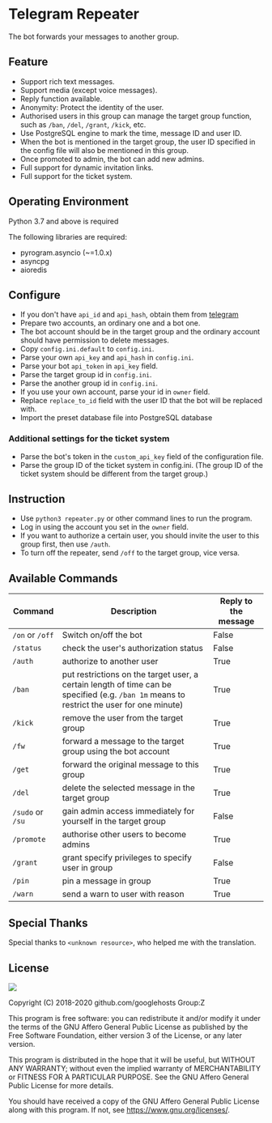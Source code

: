 # Telegram Repeater

The bot forwards your messages to another group.

## Feature

* Support rich text messages.
* Support media (except voice messages).
* Reply function available.
* Anonymity: Protect the identity of the user.
* Authorised users in this group can manage the target group function, such as `/ban`, `/del`, `/grant`, `/kick`, etc.
* Use PostgreSQL engine to mark the time, message ID and user ID.
* When the bot is mentioned in the target group, the user ID specified in the config file will also be mentioned in this group.
* Once promoted to admin, the bot can add new admins. 
* Full support for dynamic invitation links. 
* Full support for the ticket system. 

## Operating Environment

Python 3.7 and above is required

The following libraries are required:

- pyrogram.asyncio (~=1.0.x)
- asyncpg
- aioredis

## Configure

* If you don't have `api_id` and `api_hash`, obtain them from [telegram](https://my.telegram.org/apps)
* Prepare two accounts, an ordinary one and a bot one.
* The bot account should be in the target group and the ordinary account should have permission to delete messages. 
* Copy `config.ini.default` to `config.ini`.
* Parse your own `api_key` and `api_hash` in `config.ini`.
* Parse your bot `api_token` in `api_key` field.
* Parse the target group id in `config.ini`.
* Parse the another group id in `config.ini`.
* If you use your own account, parse your id in `owner` field.
* Replace `replace_to_id` field with the user ID that the bot will be replaced with. 
* Import the preset database file into PostgreSQL database

### Additional settings for the ticket system
* Parse the bot's token in the `custom_api_key` field of the configuration file. 
* Parse the group ID of the ticket system in config.ini. (The group ID of the ticket system should be different from the target group.)

## Instruction

* Use `python3 repeater.py` or other command lines to run the program.
* Log in using the account you set in the `owner` field.
* If you want to authorize a certain user, you should invite the user to this group first, then use `/auth`.
* To turn off the repeater, send `/off` to the target group, vice versa.

## Available Commands

Command | Description | Reply to the message
---|---|---
`/on` or `/off` | Switch on/off the bot | False
`/status` | check the user's authorization status | False
`/auth` | authorize to another user | True
`/ban` | put restrictions on the target user, a certain length of time can be specified (e.g. `/ban 1m` means to restrict the user for one minute) | True
`/kick` | remove the user from the target group | True
`/fw` | forward a message to the target group using the bot account | True
`/get` | forward the original message to this group | True
`/del` | delete the selected message in the target group | True
`/sudo` or `/su` | gain admin access immediately for yourself in the target group | False
`/promote` | authorise other users to become admins | True
`/grant` | grant specify privileges to specify user in group | False
`/pin` | pin a message in group | True
`/warn` | send a warn to user with reason | True

## Special Thanks

Special thanks to `<unknown resource>`, who helped me with the translation.

## License

[![](https://www.gnu.org/graphics/agplv3-155x51.png)](https://www.gnu.org/licenses/agpl-3.0.txt)

Copyright (C) 2018-2020 github.com/googlehosts Group:Z

This program is free software: you can redistribute it and/or modify it under the terms of the GNU Affero General Public License as published by the Free Software Foundation, either version 3 of the License, or any later version.

This program is distributed in the hope that it will be useful, but WITHOUT ANY WARRANTY; without even the implied warranty of MERCHANTABILITY or FITNESS FOR A PARTICULAR PURPOSE. See the GNU Affero General Public License for more details.

You should have received a copy of the GNU Affero General Public License along with this program. If not, see <https://www.gnu.org/licenses/>.
